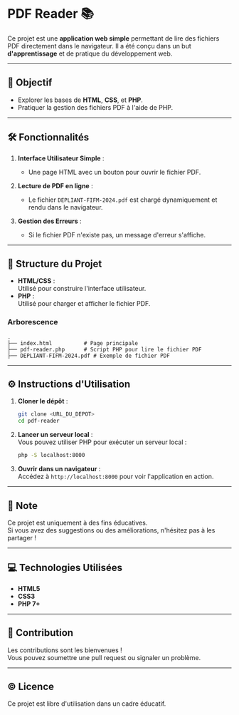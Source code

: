 
# PDF Reader 📚  

Ce projet est une **application web simple** permettant de lire des fichiers PDF directement dans le navigateur. Il a été conçu dans un but **d'apprentissage** et de pratique du développement web.

---

## 🎯 Objectif  

- Explorer les bases de **HTML**, **CSS**, et **PHP**.
- Pratiquer la gestion des fichiers PDF à l'aide de PHP.

---

## 🛠️ Fonctionnalités  

1. **Interface Utilisateur Simple** :  
   - Une page HTML avec un bouton pour ouvrir le fichier PDF.  

2. **Lecture de PDF en ligne** :  
   - Le fichier `DEPLIANT-FIFM-2024.pdf` est chargé dynamiquement et rendu dans le navigateur.  

3. **Gestion des Erreurs** :  
   - Si le fichier PDF n'existe pas, un message d'erreur s'affiche.

---

## 📂 Structure du Projet  

- **HTML/CSS** :  
  Utilisé pour construire l'interface utilisateur.  
- **PHP** :  
  Utilisé pour charger et afficher le fichier PDF.  

### Arborescence  

```plaintext
.
├── index.html          # Page principale
├── pdf-reader.php      # Script PHP pour lire le fichier PDF
├── DEPLIANT-FIFM-2024.pdf # Exemple de fichier PDF
```

---

## ⚙️ Instructions d'Utilisation  

1. **Cloner le dépôt** :  
   ```bash
   git clone <URL_DU_DEPOT>
   cd pdf-reader
   ```
2. **Lancer un serveur local** :  
   Vous pouvez utiliser PHP pour exécuter un serveur local :  
   ```bash
   php -S localhost:8000
   ```
3. **Ouvrir dans un navigateur** :  
   Accédez à `http://localhost:8000` pour voir l'application en action.

---

## 📢 Note  

Ce projet est uniquement à des fins éducatives.  
Si vous avez des suggestions ou des améliorations, n'hésitez pas à les partager !

---

## 💻 Technologies Utilisées  

- **HTML5**
- **CSS3**
- **PHP 7+**

---

## 🤝 Contribution  

Les contributions sont les bienvenues !  
Vous pouvez soumettre une pull request ou signaler un problème.

---

## ©️ Licence  

Ce projet est libre d'utilisation dans un cadre éducatif.
